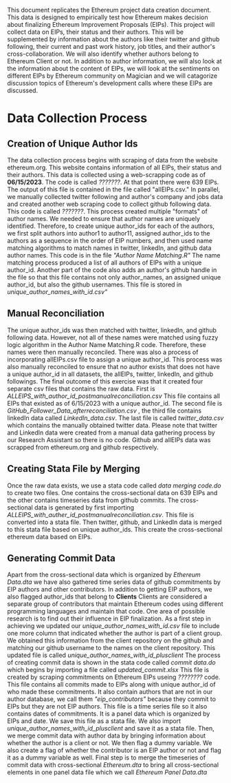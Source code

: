 This document replicates the Ethereum project data creation document. This data is designed to empirically test how Ethereum makes decision about finalizing Ethereum Improvement Proposals (EIPs). This project will collect data on EIPs, their status and their authors. This will be supplemented by information about the authors like their twitter and github following, their current and past work history, job titles, and their author's cross-collaboration. We will also identify whether authors belong to Ethereum Client or not. In addition to author information, we will also look at the information about the content of EIPs, we will look at the sentiments on different EIPs by Ethereum community on Magician and we will catagorize discussion topics of Ethereum's development calls where these EIPs are discussed. 
# Data Collection Process
## Creation of Unique Author Ids
The data collection process begins with scraping of data from the website ethereum.org. This website contains information of all EIPs, their status and their authors. This data is collected using a web-scrapping code as of **06/15/2023**. The code is called *???????*. At that point there were 639 EIPs. The output of this file is contained in the file called "allEIPs.csv." In parallel, we manually collected twitter following and author's company and jobs data and created another web scraping code to collect github following data. This code is called *???????*. This process created multiple "formats" of author names. We needed to ensure that author names are uniquely identified. Therefore, to create unique author_ids for each of the authors, we first split authors into author1 to author11, assigned author_ids to the authors as a sequence in the order of EIP numbers, and then used name matching algorithms to match names in twitter, linkedIn, and github data author names. This code is in the file *"Author Name Matching.R"* The name matching process produced a list of all authors of EIPs with a unique author_id. Another part of the code also adds an author's github handle in the file so that this file contains not only author_names, an assigned unique author_id, but also the github usernames. This file is stored in *unique_author_names_with_id.csv"*  
## Manual Reconciliation
The unique author_ids was then matched with twitter, linkedIn, and github following data. However, not all of these names were matched using fuzzy logic algorithm in the Author Name Matching.R code. Therefore, these names were then manually reconciled. There was also a process of incorporating allEIPs.csv file to assign a unique author_id. This process was also manually reconciled to ensure that no author exists that does not have a unique author_id in all datasets, the allEIPs, twitter, linkedIn, and github followings. The final outcome of this exercise was that it created four separate csv files that contains the raw data. First is *ALLEIPS_with_author_id_postmanualreconciliation.csv* This file contains all EIPs that existed as of 6/15/2023 with a unique author_id. The second file is *GitHub_Follower_Data_afterreconciliation.csv* , the third file contains linkedIn data called *LinkedIn_data.csv*. The last file is called *twitter_data.csv* which contains the manually obtained twitter data. Please note that twitter and LinkedIn data were created from a manual data gathering process by our Research Assistant so there is no code. Github and allEIPs data was scrapped from ethereum.org and github respectively. 
## Creating Stata File by Merging 
Once the raw data exists, we use a stata code called *data merging code.do* to create two files. One contains the cross-sectional data on 639 EIPs and the other contains timeseries data from github commits. The cross-sectional data is generated by first importing *ALLEIPS_with_auther_id_postmanualreconciliation.csv*. This file is converted into a stata file. Then twitter, github, and LinkedIn data is merged to this stata file based on unique author_ids. This create the cross-sectional ethereum data based on EIPs. 
## Generating Commit Data
Apart from the cross-sectional data which is organized by *Ethereum Data.dta* we have also gathered time series data of github commitments by EIP authors and other contributors. In addition to getting EIP authors, we also flagged author_ids that belong to **Clients** Clients are considered a separate group of contributors that maintain Ethereum codes using different programming languages and maintain that code. One area of possible research is to find out their influence in EIP finalization. As a first step in achieving we updated our *unique_author_names_with_id.csv* file to include one more column that indicated whether the author is part of a client group. We obtained this information from the client repository on the github and matching our github username to the names on the client repository. This updated file is called *unique_author_names_with_id_plusclient* The process of creating commit data is shown in the stata code called *commit data.do* which begins by importing a file called *updated_commit.xlsx* This file is created by scraping commitments on Ethereum EIPs useing *????????* code. This file contains all commits made to EIPs along with unique author_id of who made these commitments. It also contain authors that are not in our author database, we call them *"eip_contributors"* because they commit to EIPs but they are not EIP authors. This file is a time series file so it also contains dates of commitments. It is a panel data which is organized by EIPs and date. We save this file as a stata file. We also import *unique_author_names_with_id_plusclient* and save it as a stata file. Then, we merge commit data with author data by bringing information about whether the author is a client or not. We then flag a dummy variable. We also create a flag of whether the contributor is an EIP author or not and flag it as a dummy variable as well. Final step is to merge the timeseries of commit data with cross-sectional *Ethereum.dta* to bring all cross-sectional elements in one panel data file which we call *Ethereum Panel Data.dta*
